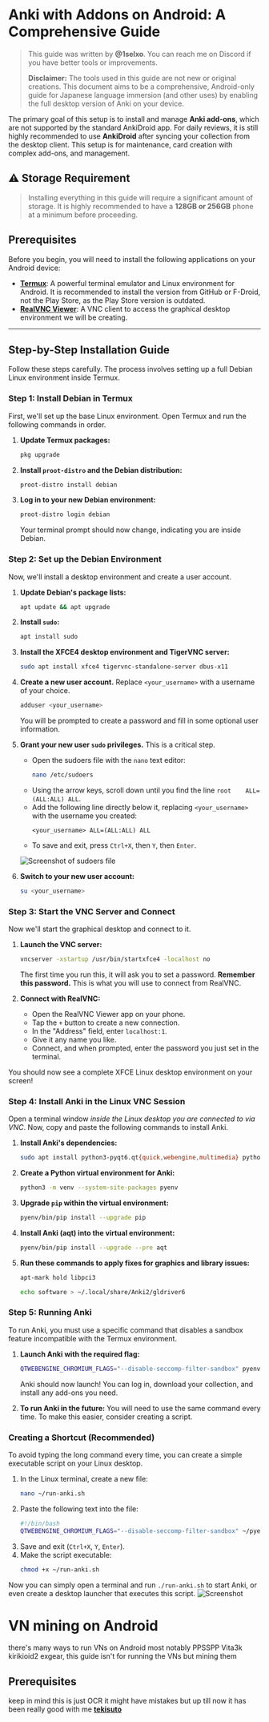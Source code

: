 
# Anki with Addons on Android: A Comprehensive Guide

> This guide was written by **@1selxo**. You can reach me on Discord if you have better tools or improvements.
>
> **Disclaimer:** The tools used in this guide are not new or original creations. This document aims to be a comprehensive, Android-only guide for Japanese language immersion (and other uses) by enabling the full desktop version of Anki on your device.

The primary goal of this setup is to install and manage **Anki add-ons**, which are not supported by the standard AnkiDroid app. For daily reviews, it is still highly recommended to use **AnkiDroid** after syncing your collection from the desktop client. This setup is for maintenance, card creation with complex add-ons, and management.

## ⚠️ Storage Requirement

> Installing everything in this guide will require a significant amount of storage. It is highly recommended to have a **128GB or 256GB** phone at a minimum before proceeding.

## Prerequisites

Before you begin, you will need to install the following applications on your Android device:

*   **[Termux](https://github.com/termux/termux-app/releases)**: A powerful terminal emulator and Linux environment for Android. It is recommended to install the version from GitHub or F-Droid, not the Play Store, as the Play Store version is outdated.
*   **[RealVNC Viewer](https://play.google.com/store/apps/details?id=com.realvnc.viewer.android)**: A VNC client to access the graphical desktop environment we will be creating.

---

## Step-by-Step Installation Guide

Follow these steps carefully. The process involves setting up a full Debian Linux environment inside Termux.

### Step 1: Install Debian in Termux

First, we'll set up the base Linux environment. Open Termux and run the following commands in order.

1.  **Update Termux packages:**
    ```sh
    pkg upgrade
    ```
2.  **Install `proot-distro` and the Debian distribution:**
    ```sh
    proot-distro install debian
    ```
3.  **Log in to your new Debian environment:**
    ```sh
    proot-distro login debian
    ```
    Your terminal prompt should now change, indicating you are inside Debian.

### Step 2: Set up the Debian Environment

Now, we'll install a desktop environment and create a user account.

1.  **Update Debian's package lists:**
    ```sh
    apt update && apt upgrade
    ```
2.  **Install `sudo`:**
    ```sh
    apt install sudo
    ```
3.  **Install the XFCE4 desktop environment and TigerVNC server:**
    ```sh
    sudo apt install xfce4 tigervnc-standalone-server dbus-x11
    ```
4.  **Create a new user account.** Replace `<your_username>` with a username of your choice.
    ```sh
    adduser <your_username>
    ```
    You will be prompted to create a password and fill in some optional user information.

5.  **Grant your new user `sudo` privileges.** This is a critical step.
    *   Open the sudoers file with the `nano` text editor:
        ```sh
        nano /etc/sudoers
        ```
    *   Using the arrow keys, scroll down until you find the line `root    ALL=(ALL:ALL) ALL`.
    *   Add the following line directly below it, replacing `<your_username>` with the username you created:
        ```
        <your_username> ALL=(ALL:ALL) ALL
        ```
    *   To save and exit, press `Ctrl+X`, then `Y`, then `Enter`.

    ![Screenshot of sudoers file](./Screenshot%202025-06-23%20121624.png)
    

6.  **Switch to your new user account:**
    ```sh
    su <your_username>
    ```

### Step 3: Start the VNC Server and Connect

Now we'll start the graphical desktop and connect to it.

1.  **Launch the VNC server:**
    ```sh
    vncserver -xstartup /usr/bin/startxfce4 -localhost no
    ```
    The first time you run this, it will ask you to set a password. **Remember this password.** This is what you will use to connect from RealVNC.

2.  **Connect with RealVNC:**
    *   Open the RealVNC Viewer app on your phone.
    *   Tap the `+` button to create a new connection.
    *   In the "Address" field, enter `localhost:1`.
    *   Give it any name you like.
    *   Connect, and when prompted, enter the password you just set in the terminal.

You should now see a complete XFCE Linux desktop environment on your screen!

### Step 4: Install Anki in the Linux VNC Session

Open a terminal window *inside the Linux desktop you are connected to via VNC*. Now, copy and paste the following commands to install Anki.

1.  **Install Anki's dependencies:**
    ```sh
    sudo apt install python3-pyqt6.qt{quick,webengine,multimedia} python3-venv
    ```
2.  **Create a Python virtual environment for Anki:**
    ```sh
    python3 -m venv --system-site-packages pyenv
    ```
3.  **Upgrade `pip` within the virtual environment:**
    ```sh
    pyenv/bin/pip install --upgrade pip
    ```
4.  **Install Anki (aqt) into the virtual environment:**
    ```sh
    pyenv/bin/pip install --upgrade --pre aqt
    ```
5.  **Run these commands to apply fixes for graphics and library issues:**
    ```sh
    apt-mark hold libpci3
    ```
    ```sh
    echo software > ~/.local/share/Anki2/gldriver6
    ```

### Step 5: Running Anki

To run Anki, you must use a specific command that disables a sandbox feature incompatible with the Termux environment.

1.  **Launch Anki with the required flag:**
    ```sh
    QTWEBENGINE_CHROMIUM_FLAGS="--disable-seccomp-filter-sandbox" pyenv/bin/anki
    ```
    Anki should now launch! You can log in, download your collection, and install any add-ons you need.

2.  **To run Anki in the future:**
    You will need to use the same command every time. To make this easier, consider creating a script.

### Creating a Shortcut (Recommended)

To avoid typing the long command every time, you can create a simple executable script on your Linux desktop.

1.  In the Linux terminal, create a new file:
    ```sh
    nano ~/run-anki.sh
    ```
2.  Paste the following text into the file:
    ```sh
    #!/bin/bash
    QTWEBENGINE_CHROMIUM_FLAGS="--disable-seccomp-filter-sandbox" ~/pyenv/bin/anki
    ```
3.  Save and exit (`Ctrl+X`, `Y`, `Enter`).
4.  Make the script executable:
    ```sh
    chmod +x ~/run-anki.sh
    ```
Now you can simply open a terminal and run `./run-anki.sh` to start Anki, or even create a desktop launcher that executes this script.
![Screenshot](./image.png)
# VN mining on Android 
there's many ways to run VNs on Android most notably PPSSPP Vita3k kirikioid2 exgear, this guide isn't for running the VNs but mining them 
## Prerequisites
keep in mind this is just OCR it might have mistakes but up till now it has been really good with me 
**[tekisuto](https://github.com/abaga129/tekisuto)**
